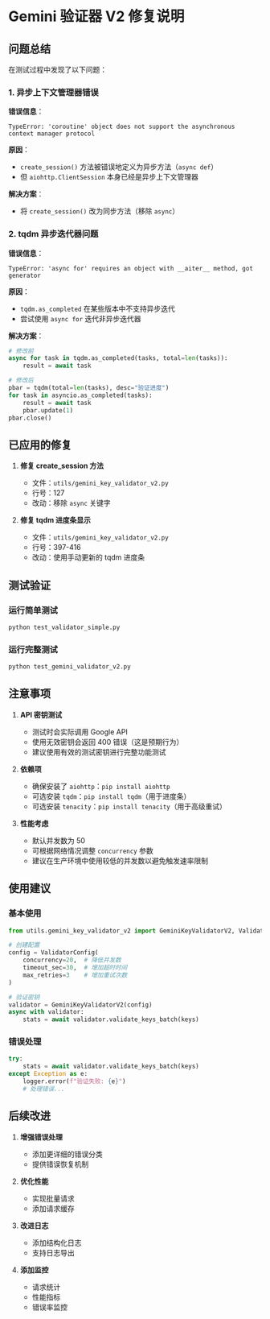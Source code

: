 # Gemini 验证器 V2 修复说明

## 问题总结

在测试过程中发现了以下问题：

### 1. 异步上下文管理器错误
**错误信息**：
```
TypeError: 'coroutine' object does not support the asynchronous context manager protocol
```

**原因**：
- `create_session()` 方法被错误地定义为异步方法（`async def`）
- 但 `aiohttp.ClientSession` 本身已经是异步上下文管理器

**解决方案**：
- 将 `create_session()` 改为同步方法（移除 `async`）

### 2. tqdm 异步迭代器问题
**错误信息**：
```
TypeError: 'async for' requires an object with __aiter__ method, got generator
```

**原因**：
- `tqdm.as_completed` 在某些版本中不支持异步迭代
- 尝试使用 `async for` 迭代非异步迭代器

**解决方案**：
```python
# 修改前
async for task in tqdm.as_completed(tasks, total=len(tasks)):
    result = await task

# 修改后
pbar = tqdm(total=len(tasks), desc="验证进度")
for task in asyncio.as_completed(tasks):
    result = await task
    pbar.update(1)
pbar.close()
```

## 已应用的修复

1. **修复 create_session 方法**
   - 文件：`utils/gemini_key_validator_v2.py`
   - 行号：127
   - 改动：移除 `async` 关键字

2. **修复 tqdm 进度条显示**
   - 文件：`utils/gemini_key_validator_v2.py`
   - 行号：397-416
   - 改动：使用手动更新的 tqdm 进度条

## 测试验证

### 运行简单测试
```bash
python test_validator_simple.py
```

### 运行完整测试
```bash
python test_gemini_validator_v2.py
```

## 注意事项

1. **API 密钥测试**
   - 测试时会实际调用 Google API
   - 使用无效密钥会返回 400 错误（这是预期行为）
   - 建议使用有效的测试密钥进行完整功能测试

2. **依赖项**
   - 确保安装了 `aiohttp`：`pip install aiohttp`
   - 可选安装 `tqdm`：`pip install tqdm`（用于进度条）
   - 可选安装 `tenacity`：`pip install tenacity`（用于高级重试）

3. **性能考虑**
   - 默认并发数为 50
   - 可根据网络情况调整 `concurrency` 参数
   - 建议在生产环境中使用较低的并发数以避免触发速率限制

## 使用建议

### 基本使用
```python
from utils.gemini_key_validator_v2 import GeminiKeyValidatorV2, ValidatorConfig

# 创建配置
config = ValidatorConfig(
    concurrency=20,  # 降低并发数
    timeout_sec=30,  # 增加超时时间
    max_retries=3    # 增加重试次数
)

# 验证密钥
validator = GeminiKeyValidatorV2(config)
async with validator:
    stats = await validator.validate_keys_batch(keys)
```

### 错误处理
```python
try:
    stats = await validator.validate_keys_batch(keys)
except Exception as e:
    logger.error(f"验证失败: {e}")
    # 处理错误...
```

## 后续改进

1. **增强错误处理**
   - 添加更详细的错误分类
   - 提供错误恢复机制

2. **优化性能**
   - 实现批量请求
   - 添加请求缓存

3. **改进日志**
   - 添加结构化日志
   - 支持日志导出

4. **添加监控**
   - 请求统计
   - 性能指标
   - 错误率监控